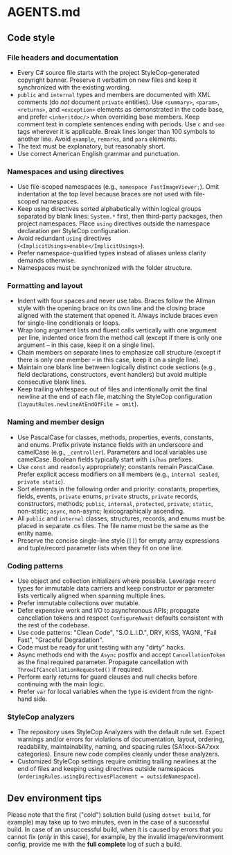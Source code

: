 # AGENTS.md

## Code style

### File headers and documentation
- Every C# source file starts with the project StyleCop-generated copyright banner. Preserve it verbatim on new files and keep it synchronized with the existing wording. 
- `public` and `internal` types and members are documented with XML comments (do *not* document `private` entities). Use `<summary>`, `<param>`, `<returns>`, and `<exception>` elements as demonstrated in the code base, and prefer `<inheritdoc/>` when overriding base members. Keep comment text in complete sentences ending with periods. Use `c` and `see` tags wherever it is applicable. Break lines longer than 100 symbols to another line. Avoid `example`, `remarks`, and `para` elements.
- The text must be explanatory, but reasonably short.
-  Use correct American English grammar and punctuation.
### Namespaces and using directives
- Use file-scoped namespaces (e.g., `namespace FastImageViewer;`). Omit indentation at the top level because braces are not used with file-scoped namespaces.
- Keep using directives sorted alphabetically within logical groups separated by blank lines: `System.*` first, then third-party packages, then project namespaces. Place `using` directives outside the namespace declaration per StyleCop configuration.
- Avoid redundant `using` directives (`<ImplicitUsings>enable</ImplicitUsings>`).
- Prefer namespace-qualified types instead of aliases unless clarity demands otherwise.
- Namespaces must be synchronized with the folder structure.
### Formatting and layout
- Indent with four spaces and never use tabs. Braces follow the Allman style with the opening brace on its own line and the closing brace aligned with the statement that opened it. Always include braces even for single-line conditionals or loops.
- Wrap long argument lists and fluent calls vertically with one argument per line, indented once from the method call (except if there is only one argument – in this case, keep it on a single line).
- Chain members on separate lines to emphasize call structure (except if there is only one member – in this case, keep it on a single line).
- Maintain one blank line between logically distinct code sections (e.g., field declarations, constructors, event handlers) but avoid multiple consecutive blank lines.
- Keep trailing whitespace out of files and intentionally omit the final newline at the end of each file, matching the StyleCop configuration (`layoutRules.newlineAtEndOfFile = omit`).
### Naming and member design
- Use PascalCase for classes, methods, properties, events, constants, and enums. Prefix private instance fields with an underscore and camelCase (e.g., `_controller`). Parameters and local variables use camelCase. Boolean fields typically start with `is`/`has` prefixes.
- Use `const` and `readonly` appropriately; constants remain PascalCase. Prefer explicit access modifiers on all members (e.g., `internal sealed`, `private static`).
- Sort elements in the following order and priority: constants, properties, fields, events, `private` enums, `private` structs, `private` records, constructors, methods; `public`, `internal`, `protected`, `private`; `static`, non-static; `async`, non-async; lexicographically ascending.
- All `public` and `internal` classes, structures, records, and enums must be placed in separate .cs files. The file name must be the same as the entity name.
- Preserve the concise single-line style (`[]`) for empty array expressions and tuple/record parameter lists when they fit on one line.
### Coding patterns
- Use object and collection initializers where possible. Leverage `record` types for immutable data carriers and keep constructor or parameter lists vertically aligned when spanning multiple lines.
- Prefer immutable collections over mutable.
- Defer expensive work and I/O to asynchronous APIs; propagate cancellation tokens and respect `ConfigureAwait` defaults consistent with the rest of the codebase.
- Use code patterns: "Clean Code", "S.O.L.I.D.", DRY, KISS, YAGNI, "Fail Fast", "Graceful Degradation".
- Code must be ready for unit testing with any "dirty" hacks.
- Async methods end with the `Async` postfix and accept `CancellationToken` as the final required parameter. Propagate cancellation with `ThrowIfCancellationRequested()` if required.
- Perform early returns for guard clauses and null checks before continuing with the main logic.
- Prefer `var` for local variables when the type is evident from the right-hand side.
### StyleCop analyzers
- The repository uses StyleCop Analyzers with the default rule set. Expect warnings and/or errors for violations of documentation, layout, ordering, readability, maintainability, naming, and spacing rules (SA1xxx–SA7xxx categories). Ensure new code compiles cleanly under these analyzers.
- Customized StyleCop settings require omitting trailing newlines at the end of files and keeping using directives outside namespaces (`orderingRules.usingDirectivesPlacement = outsideNamespace`).

## Dev environment tips

Please note that the first ("cold") solution build (using `dotnet build`, for example) may take up to two minutes, even in the case of a successful build. In case of an unsuccessful build, when it is caused by errors that you cannot fix (*only* in this case), for example, by the invalid image/environment config, provide me with the **full complete** log of such a build.